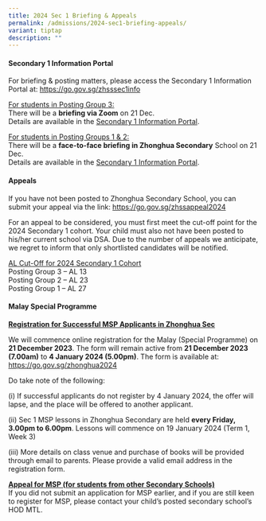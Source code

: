 ```yaml
---
title: 2024 Sec 1 Briefing & Appeals
permalink: /admissions/2024-sec1-briefing-appeals/
variant: tiptap
description: ""
---
```

<h4><strong>Secondary 1 Information Portal</strong></h4><p>For briefing &amp; posting matters, please access the Secondary 1 Information Portal at: <a href="https://go.gov.sg/zhsssec1info" rel="noopener noreferrer nofollow" target="_blank">https://go.gov.sg/zhsssec1info</a></p><p><u>For students in Posting Group 3:</u><br>There will be a <strong>briefing via Zoom</strong> on 21 Dec.<br>Details are available in the <a href="https://go.gov.sg/zhsssec1info" rel="noopener noreferrer nofollow" target="_blank">Secondary 1 Information Portal</a>.</p><p></p><p><u>For students in Posting Groups 1 &amp; 2:</u><br>There will be a <strong>face-to-face briefing in Zhonghua Secondary</strong> School on 21 Dec. <br>Details are available in the <a href="https://go.gov.sg/zhsssec1info" rel="noopener noreferrer nofollow" target="_blank">Secondary 1 Information Portal</a>.</p><p></p><h4><strong>Appeals</strong></h4><p>If you have not been posted to Zhonghua Secondary School, you can submit your appeal via the link: <a href="https://go.gov.sg/zhssappeal2024" rel="noopener noreferrer nofollow" target="_blank">https://go.gov.sg/zhssappeal2024</a></p><p>For an appeal to be considered, you must first meet the cut-off point for the 2024 Secondary 1 cohort. Your child must also not have been posted to his/her current school via DSA. Due to the number of appeals we anticipate, we regret to inform that only shortlisted candidates will be notified.</p><p></p><p><u>AL Cut-Off for 2024 Secondary 1 Cohort</u><br>Posting Group 3 – AL 13<br>Posting Group 2 – AL 23<br>Posting Group 1 – AL 27</p><p></p><h4>Malay Special Programme</h4><p><strong><u>Registration for Successful MSP Applicants in Zhonghua Sec</u></strong></p><p>We will commence online registration for the Malay (Special Programme) on <strong>21 December 2023</strong>. The form will remain active from <strong>21 December 2023 (7.00am)</strong> to <strong>4 January 2024 (5.00pm)</strong>. The form is available at: <a href="https://go.gov.sg/zhonghua2024" rel="noopener noreferrer nofollow" target="_blank">https://go.gov.sg/zhonghua2024</a></p><p>Do take note of the following:</p><p>(i) If successful applicants do not register by 4 January 2024, the offer will lapse, and the place will be offered to another applicant.</p><p>(ii) Sec 1 MSP lessons in Zhonghua Secondary are held <strong>every Friday, 3.00pm to 6.00pm</strong>. Lessons will commence on 19 January 2024 (Term 1, Week 3)</p><p>(iii) More details on class venue and purchase of books will be provided through email to parents. Please provide a valid email address in the registration form.</p><p></p><p><strong><u>Appeal for MSP (for students from other Secondary Schools)</u></strong><br>If you did not submit an application for MSP earlier, and if you are still keen to register for MSP, please contact your child’s posted secondary school’s HOD MTL.</p><p></p>